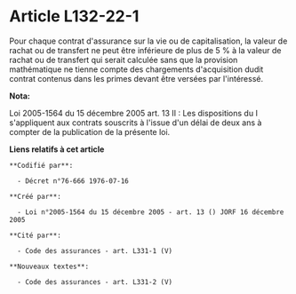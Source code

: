 # Article L132-22-1

Pour chaque contrat d'assurance sur la vie ou de capitalisation, la valeur de rachat ou de transfert ne peut être inférieure
de plus de 5 % à la valeur de rachat ou de transfert qui serait calculée sans que la provision mathématique ne tienne compte
des chargements d'acquisition dudit contrat contenus dans les primes devant être versées par l'intéressé.

**Nota:**

Loi 2005-1564 du 15 décembre 2005 art. 13 II : Les dispositions du I s'appliquent aux contrats souscrits à l'issue d'un délai
de deux ans à compter de la publication de la présente loi.

**Liens relatifs à cet article**

	**Codifié par**:

	  - Décret n°76-666 1976-07-16

	**Créé par**:

	  - Loi n°2005-1564 du 15 décembre 2005 - art. 13 () JORF 16 décembre 2005

	**Cité par**:

	  - Code des assurances - art. L331-1 (V)

	**Nouveaux textes**:

	  - Code des assurances - art. L331-2 (V)
